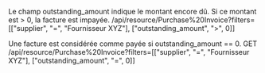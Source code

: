 Le champ outstanding_amount indique le montant encore dû. Si ce montant est > 0, la facture est impayée.
/api/resource/Purchase%20Invoice?filters=[["supplier", "=", "Fournisseur XYZ"], ["outstanding_amount", ">", 0]]

Une facture est considérée comme payée si outstanding_amount == 0.
GET /api/resource/Purchase%20Invoice?filters=[["supplier", "=", "Fournisseur XYZ"], ["outstanding_amount", "=", 0]]
